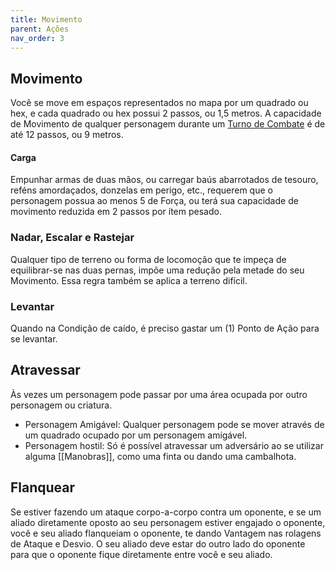 ```yaml
---
title: Movimento
parent: Ações
nav_order: 3
---
```


## Movimento
Você se move em espaços representados no mapa por um quadrado ou hex, e cada quadrado ou hex possui 2 passos, ou 1,5 metros. 
A capacidade de Movimento de qualquer personagem durante um [Turno de Combate](https://filipesoaresbranco-lab.github.io/low-fantasyd20/docs/Combate/Turno%20de%20Combate.html) é de até 12 passos, ou 9 metros.

#### Carga
Empunhar armas de duas mãos, ou carregar baús abarrotados de tesouro, reféns amordaçados, donzelas em perigo, etc., requerem que o personagem possua ao menos 5 de Força, ou terá sua capacidade de movimento reduzida em 2 passos por ítem pesado.

### Nadar, Escalar e Rastejar
Qualquer tipo de terreno ou forma de locomoção que te impeça de equilibrar-se nas duas pernas, impõe uma redução pela metade do seu Movimento. Essa regra também se aplica a terreno difícil.

### Levantar
Quando na Condição de caído, é preciso gastar um (1) Ponto de Ação para se levantar.

## Atravessar
Às vezes um personagem pode passar por uma área ocupada por outro personagem ou criatura. 
- Personagem Amigável: Qualquer personagem pode se mover através de um quadrado ocupado por um personagem amigável. 
- Personagem hostil: Só é possível atravessar um adversário ao se utilizar alguma [[Manobras]], como uma finta ou dando uma cambalhota.

## Flanquear
Se estiver fazendo um ataque corpo-a-corpo contra um oponente, e se um aliado diretamente oposto ao seu personagem estiver engajado o oponente, você e seu aliado flanqueiam o oponente, te dando Vantagem nas rolagens de Ataque e Desvio. 
O seu aliado deve estar do outro lado do oponente para que o oponente fique diretamente entre você e seu aliado.
